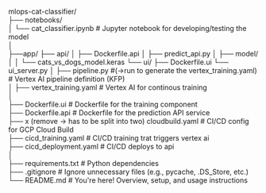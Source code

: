 mlops-cat-classifier/ <br>
├── notebooks/ <br>
│ └── cat_classifier.ipynb # Jupyter notebook for developing/testing the model <br>
│ <br>
├──app/
    ├── api/
    │   ├── Dockerfile.api
    │   ├── predict_api.py
    │   ├── model/
    │   │   └── cats_vs_dogs_model.keras
    └── ui/
        ├── Dockerfile.ui
        └── ui_server.py
│ ├── pipeline.py #(->run to generate the vertex_training.yaml) # Vertex AI pipeline definition (KFP) <br>
│ ├── vertex_training.yaml # Vertex AI for continous training <br>
│ <br>
├── Dockerfile.ui # Dockerfile for the training component <br>
├── Dockerfile.api # Dockerfile for the prediction API service <br>
├── x (remove -> has to be split into two) cloudbuild.yaml # CI/CD config for GCP Cloud Build <br>
├── cicd_training.yaml # CI/CD training trat triggers vertex ai<br>
├── cicd_deployment.yaml # CI/CD deploys to api <br>
│ <br>
├── requirements.txt # Python dependencies <br>
├── .gitignore # Ignore unnecessary files (e.g., pycache, .DS_Store, etc.) <br>
└── README.md # You're here! Overview, setup, and usage instructions <br>
 